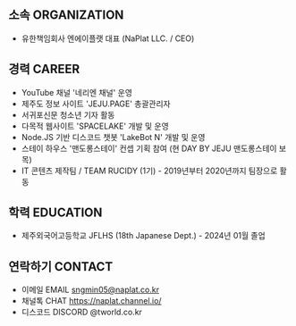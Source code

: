 ## 소속 ORGANIZATION
- 유한책임회사 엔에이플랫 대표 (NaPlat LLC. / CEO)
## 경력 CAREER
- YouTube 채널 '네리엔 채널' 운영
- 제주도 정보 사이트 'JEJU.PAGE' 총괄관리자
- 서귀포신문 청소년 기자 활동
- 다목적 웹사이트 'SPACELAKE' 개발 및 운영
- Node.JS 기반 디스코드 챗봇 'LakeBot N' 개발 및 운영
- 스테이 하우스 '맨도롱스테이' 컨셉 기획 참여 (현 DAY BY JEJU 맨도롱스테이 보목)
- IT 콘텐츠 제작팀 / TEAM RUCIDY (1기) - 2019년부터 2020년까지 팀장으로 활동
## 학력 EDUCATION
- 제주외국어고등학교 JFLHS (18th Japanese Dept.) - 2024년 01월 졸업
## 연락하기 CONTACT
- 이메일 EMAIL sngmin05@naplat.co.kr
- 채널톡 CHAT https://naplat.channel.io/
- 디스코드 DISCORD @tworld.co.kr
